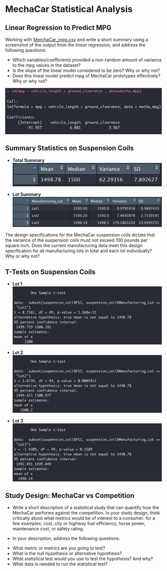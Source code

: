 # MechaCar Statistical Analysis

## Linear Regression to Predict MPG

Working with [MerchaCar_mpg.csv](MechaCar_mpg.csv)
and write a short summary using a screenshot of the output from the linear regression, and address the following questions:

- Which variables/coefficients provided a non-random amount of variance to the mpg values in the dataset?
- Is the slope of the linear model considered to be zero? Why or why not?
- Does this linear model predict mpg of MechaCar prototypes effectively? Why or why not?

![](resources/variables_coefficients.png)

## Summary Statistics on Suspension Coils

- **Total Summary**
![](resources/total_summary.png)

- **Lot Summary**
![](resources/lot_summary.png)

The design specifications for the MechaCar suspension coils dictate that the variance of the suspension coils must not exceed 100 pounds per square inch. Does the current manufacturing data meet this design specification for all manufacturing lots in total and each lot individually? Why or why not?

## T-Tests on Suspension Coils

- **Lot 1**
![](resources/Lot1.png)


- **Lot 2**
![](resources/Lot2.png)


- **Lot 3**
![](resources/Lot3.png)


## Study Design: MechaCar vs Competition

- Write a short description of a statistical study that can quantify how the MechaCar performs against the competition. In your study design, think critically about what metrics would be of interest to a consumer: for a few examples, cost, city or highway fuel efficiency, horse power, maintenance cost, or safety rating.

- In your description, address the following questions:
* What metric or metrics are you going to test?
* What is the null hypothesis or alternative hypothesis?
* What statistical test would you use to test the hypothesis? And why?
* What data is needed to run the statistical test?